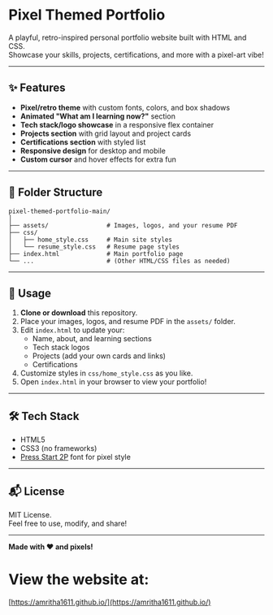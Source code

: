 # Pixel Themed Portfolio

A playful, retro-inspired personal portfolio website built with HTML and CSS.  
Showcase your skills, projects, certifications, and more with a pixel-art vibe!

---

## ✨ Features

- **Pixel/retro theme** with custom fonts, colors, and box shadows
- **Animated "What am I learning now?"** section
- **Tech stack/logo showcase** in a responsive flex container
- **Projects section** with grid layout and project cards
- **Certifications section** with styled list
- **Responsive design** for desktop and mobile
- **Custom cursor** and hover effects for extra fun

---

## 📁 Folder Structure

```
pixel-themed-portfolio-main/
│
├── assets/                # Images, logos, and your resume PDF
├── css/
│   ├── home_style.css     # Main site styles
│   └── resume_style.css   # Resume page styles
├── index.html             # Main portfolio page
└── ...                    # (Other HTML/CSS files as needed)
```

---

## 🚀 Usage

1. **Clone or download** this repository.
2. Place your images, logos, and resume PDF in the `assets/` folder.
3. Edit `index.html` to update your:
    - Name, about, and learning sections
    - Tech stack logos
    - Projects (add your own cards and links)
    - Certifications
4. Customize styles in `css/home_style.css` as you like.
5. Open `index.html` in your browser to view your portfolio!

---

## 🛠️ Tech Stack

- HTML5
- CSS3 (no frameworks)
- [Press Start 2P](https://fonts.google.com/specimen/Press+Start+2P) font for pixel style
---

## 📬 License

MIT License.  
Feel free to use, modify, and share!

---

**Made with ❤️ and pixels!**

# View the website at:

[https://amritha1611.github.io/](https://amritha1611.github.io/)
